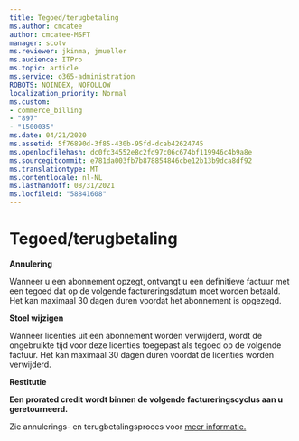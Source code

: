 ```yaml
---
title: Tegoed/terugbetaling
ms.author: cmcatee
author: cmcatee-MSFT
manager: scotv
ms.reviewer: jkinma, jmueller
ms.audience: ITPro
ms.topic: article
ms.service: o365-administration
ROBOTS: NOINDEX, NOFOLLOW
localization_priority: Normal
ms.custom:
- commerce_billing
- "897"
- "1500035"
ms.date: 04/21/2020
ms.assetid: 5f76890d-3f85-430b-95fd-dcab42624745
ms.openlocfilehash: dc0fc34552e8c2fd97c06c674bf119946c4b9a8e
ms.sourcegitcommit: e781da003fb7b878854846cbe12b13b9dca8df92
ms.translationtype: MT
ms.contentlocale: nl-NL
ms.lasthandoff: 08/31/2021
ms.locfileid: "58841608"
---
```

# <a name="creditrefund"></a>Tegoed/terugbetaling

**Annulering**
  
Wanneer u een abonnement opzegt, ontvangt u een definitieve factuur met een tegoed dat op de volgende factureringsdatum moet worden betaald. Het kan maximaal 30 dagen duren voordat het abonnement is opgezegd.
  
**Stoel wijzigen**
  
Wanneer licenties uit een abonnement worden verwijderd, wordt de ongebruikte tijd voor deze licenties toegepast als tegoed op de volgende factuur. Het kan maximaal 30 dagen duren voordat de licenties worden verwijderd.

**Restitutie**

**Een prorated credit wordt binnen de volgende factureringscyclus aan u geretourneerd.**

Zie annulerings- en terugbetalingsproces voor [meer informatie.](https://docs.microsoft.com/microsoft-365/commerce/subscriptions/cancel-your-subscription) 
